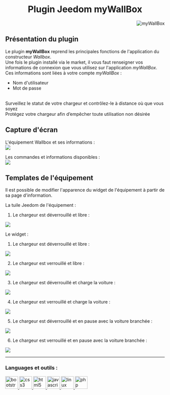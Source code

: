 <h1 align="center">Plugin Jeedom myWallBox</h1>
<div align="right"><img alt="myWallBox" src="https://github.com/CStan77/jeedom_doc/blob/main/myWallBox/img/wallbox_icon.png"></div>

## Présentation du plugin
Le plugin **myWallBox** reprend les principales fonctions de l'application du constructeur _Wallbox_. <br>
Une fois le plugin installé via le market, il vous faut renseigner vos informations de connexion que vous utilisez sur l'application _myWallBox_. <br>
Ces informations sont liées à votre compte _myWallBox_ :
  - Nom d'utilisateur
  - Mot de passe
<br>
Surveillez le statut de votre chargeur et contrôlez-le à distance où que vous soyez <br>
Protégez votre chargeur afin d’empêcher toute utilisation non désirée <br>

## Capture d'écran
L'équipement Wallbox et ses informations : <br>
<img src="https://github.com/CStan77/jeedom_doc/blob/main/myWallBox/img/equipement.png">

Les commandes et informations disponibles : <br>
<img src="https://github.com/CStan77/jeedom_doc/blob/main/myWallBox/img/commandes.png">

## Templates de l'équipement
Il est possible de modifier l'apparence du widget de l'équipement à partir de sa page d'information.<br>

La tuile Jeedom de l'équipement : <br>
1. Le chargeur est déverrouillé et libre : <br>
<img src="https://github.com/CStan77/jeedom_doc/blob/main/myWallBox/img/tuile_en_attente_deverrouiller.png">

Le widget : <br>
1. Le chargeur est déverrouillé et libre : <br>
<img src="https://github.com/CStan77/jeedom_doc/blob/main/myWallBox/img/widget_en_attente_deverrouiller.png">

2. Le chargeur est verrouillé et libre : <br>
<img src="https://github.com/CStan77/jeedom_doc/blob/main/myWallBox/img/widget_en_attente_verrouiller.png">

3. Le chargeur est déverrouillé et charge la voiture : <br>
<img src="https://github.com/CStan77/jeedom_doc/blob/main/myWallBox/img/widget_en_charge_deverrouiller.png">

4. Le chargeur est verrouillé et charge la voiture : <br>
<img src="https://github.com/CStan77/jeedom_doc/blob/main/myWallBox/img/widget_en_charge_verrouiller.png">

5. Le chargeur est déverrouillé et en pause avec la voiture branchée : <br>
<img src="https://github.com/CStan77/jeedom_doc/blob/main/myWallBox/img/widget_en_pause_deverrouiller.png">

6. Le chargeur est verrouillé et en pause avec la voiture branchée : <br>
<img src="https://github.com/CStan77/jeedom_doc/blob/main/myWallBox/img/widget_en_pause_verrouiller.png">

---

<h3 align="left">Languages et outils :</h3>
<p align="left"> <a href="https://getbootstrap.com" target="_blank" rel="noreferrer"> <img src="https://raw.githubusercontent.com/devicons/devicon/master/icons/bootstrap/bootstrap-plain-wordmark.svg" alt="bootstrap" width="40" height="40"/> </a> <a href="https://www.w3schools.com/css/" target="_blank" rel="noreferrer"> <img src="https://raw.githubusercontent.com/devicons/devicon/master/icons/css3/css3-original-wordmark.svg" alt="css3" width="40" height="40"/> </a> <a href="https://www.w3.org/html/" target="_blank" rel="noreferrer"> <img src="https://raw.githubusercontent.com/devicons/devicon/master/icons/html5/html5-original-wordmark.svg" alt="html5" width="40" height="40"/> </a> <a href="https://developer.mozilla.org/en-US/docs/Web/JavaScript" target="_blank" rel="noreferrer"> <img src="https://raw.githubusercontent.com/devicons/devicon/master/icons/javascript/javascript-original.svg" alt="javascript" width="40" height="40"/> </a> <a href="https://www.linux.org/" target="_blank" rel="noreferrer"> <img src="https://raw.githubusercontent.com/devicons/devicon/master/icons/linux/linux-original.svg" alt="linux" width="40" height="40"/> </a> <a href="https://www.php.net" target="_blank" rel="noreferrer"> <img src="https://raw.githubusercontent.com/devicons/devicon/master/icons/php/php-original.svg" alt="php" width="40" height="40"/> </a> </p>
